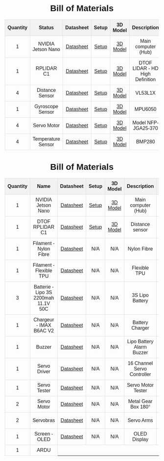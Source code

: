 <html>
  <body>
      <h1>Bill of Materials</h1>
      <table>
          <thead>
              <tr>
                  <th>Quantity</th>
                  <th>Status</th>
                  <th>Datasheet</th>
                  <th>Setup</th>
                  <th>3D Model</th>
                  <th>Description</th>
                  <th>Image</th>
              </tr>
          </thead>
          <tbody>
              <tr>
                  <td>1</td>
                  <td>NVIDIA Jetson Nano</td>
                  <td><a href="datasheet_link">Datasheet</a></td>
                  <td><a href="setup_link">Setup</a></td>
                  <td><a href="3d_model_link">3D Model</a></td>
                  <td>Main computer (Hub)</td>
                  <td><img src="https://developer.nvidia.com/blog/wp-content/uploads/2019/03/Jetson-Nano_3QTR-Front_Left-1920px.png" alt="JETSON NANO"></td>
              </tr>
          </tbody>
          <tbody>
              <tr>
                  <td>1</td>
                  <td>RPLIDAR C1</td>
                  <td><a href="datasheet_link">Datasheet</a></td>
                  <td><a href="setup_link">Setup</a></td>
                  <td><a href="3d_model_link">3D Model</a></td>
                  <td>DTOF LIDAR - HD High Definition</td>
                  <td><img src="https://d229kd5ey79jzj.cloudfront.net/3157/images/3157_1_M.png?20240815085137" alt="RPLICAR C1"></td>
              </tr>
          </tbody>
          <tbody>
              <tr>
                  <td>4</td>
                  <td>Distance Sensor</td>
                  <td><a href="datasheet_link">Datasheet</a></td>
                  <td><a href="setup_link">Setup</a></td>
                  <td><a href="3d_model_link">3D Model</a></td>
                  <td>VL53L1X</td>
                  <td><img src="https://holybro.com/cdn/shop/products/19004_1_1080x.jpg?v=1681882471" alt="sensor"></td>
              </tr>
          </tbody>
          <tbody>
              <tr>
                  <td>1</td>
                  <td>Gyroscope Sensor</td>
                  <td><a href="datasheet_link">Datasheet</a></td>
                  <td><a href="setup_link">Setup</a></td>
                  <td><a href="3d_model_link">3D Model</a></td>
                  <td>MPU6050</td>
                  <td><img src="https://microcell.ma/wp-content/uploads/2024/02/ori-module-6-dof-sen-mpu6050-31492.jpg" alt="gyroscope"></td>
              </tr>
          </tbody>
            <tbody>
              <tr>
                  <td>4</td>
                  <td>Servo Motor</td>
                  <td><a href="datasheet_link">Datasheet</a></td>
                  <td><a href="setup_link">Setup</a></td>
                  <td><a href="3d_model_link">3D Model</a></td>
                  <td>Model NFP-JGA25-370</td>
                  <td><img src="https://nfpshop.com/wp-content/uploads/2023/08/NFP-JGA25-370-EN-small-dc-gear-motors-with-encoder.jpg" alt="Motor"></td>
              </tr>
          </tbody>
          <tbody>
              <tr>
                  <td>4</td>
                  <td>Temperature Sensor</td>
                  <td><a href="datasheet_link">Datasheet</a></td>
                  <td><a href="setup_link">Setup</a></td>
                  <td><a href="3d_model_link">3D Model</a></td>
                  <td>BMP280</td>
                  <td><img src="https://a2itronic.ma/wp-content/uploads/2022/01/p_3_8_0_2_3802-BMP280-5V-I2CSPI-Module-capteur-de-pression-barometrique-et-de-temperature.jpg" alt="temperature"></td>
              </tr>
          </tbody>
      </table>
  </body>
</html>
<html lang="en">
<head>
    <meta charset="UTF-8">
    <meta name="viewport" content="width=device-width, initial-scale=1.0">
    <title>Bill of Materials</title>
    <style>
        body {
            font-family: Arial, sans-serif;
            margin: 20px;
        }
        h1 {
            text-align: center;
        }
        table {
            width: 100%;
            border-collapse: collapse;
            margin: 20px 0;
        }
        th, td {
            border: 1px solid #ddd;
            padding: 8px;
            text-align: center;
        }
        th {
            background-color: #f2f2f2;
        }
        img {
            max-width: 100px;
            height: auto;
        }
    </style>
</head>
<body>
    <h1>Bill of Materials</h1>
    <table>
        <thead>
            <tr>
                <th>Quantity</th>
                <th>Name</th>
                <th>Datasheet</th>
                <th>Setup</th>
                <th>3D Model</th>
                <th>Description</th>
                <th>Image</th>
            </tr>
        </thead>
        <tbody>
            <tr>
                <td>1</td>
                <td>NVIDIA Jetson Nano</td>
                <td><a href="https://developer.nvidia.com/embedded/dlc/jetson-nano-developer-kit">Datasheet</a></td>
                <td><a href="https://docs.nvidia.com/jetson/archives/r32.4/Jetson_Nano_Developer_Kit_Users_Guide.pdf">Setup</a></td>
                <td><a href="https://developer.nvidia.com/embedded/learn/jetson-nano-3d-models">3D Model</a></td>
                <td>Main computer (Hub)</td>
                <td><img src="https://developer.nvidia.com/blog/wp-content/uploads/2019/03/Jetson-Nano_3QTR-Front_Left-1920px.png" alt="JETSON NANO"></td>
            </tr>
            <tr>
                <td>1</td>
                <td>DTOF RPLIDAR C1</td>
                <td><a href="https://www.slamtec.com/en/SLAMTEC-RPLIDAR">Datasheet</a></td>
                <td><a href="https://github.com/Slamtec/RPLIDAR_SDK">Setup</a></td>
                <td><a href="https://github.com/Slamtec/RPLIDAR_SDK/tree/master/examples">3D Model</a></td>
                <td>Distance sensor</td>
                <td><img src="https://d229kd5ey79jzj.cloudfront.net/3157/images/3157_1_M.png?20240815085137" alt="RPLICAR C1"></td>
            </tr>
            <tr>
                <td>1</td>
                <td>Filament - Nylon Fibre</td>
                <td><a href="https://www.3dware.ma/produit/esun-fibre-de-carbone-haute-temperature-naturel-filament-1-75mm-1kg/">Datasheet</a></td>
                <td>N/A</td>
                <td>N/A</td>
                <td>Nylon Fibre</td>
                <td><img src="https://www.3dware.ma/image/cache/catalog/Filaments/Nylon/filament-nylon-carbone-1-75mm-1kg-300x300.png" alt="Nylon Filament"></td>
            </tr>
            <tr>
                <td>1</td>
                <td>Filament - Flexible TPU</td>
                <td><a href="https://www.3dware.ma/produit/filament-3d-fila-flexible-tpu-blanc-1-75mm-1kg/">Datasheet</a></td>
                <td>N/A</td>
                <td>N/A</td>
                <td>Flexible TPU</td>
                <td><img src="https://www.3dware.ma/image/cache/catalog/Filaments/TPU/filament-tpu-1-75mm-1kg-300x300.png" alt="TPU Filament"></td>
            </tr>
            <tr>
                <td>3</td>
                <td>Batterie - Lipo 3S 2200mah 11.1V 50C</td>
                <td><a href="https://shop4makers.com/produit/batterie-lipo-3s-2200mah-11-1v-50c-xt60/">Datasheet</a></td>
                <td>N/A</td>
                <td>N/A</td>
                <td>3S Lipo Battery</td>
                <td><img src="https://shop4makers.com/wp-content/uploads/2021/09/lipo-3s-battery.jpg" alt="Lipo Battery"></td>
            </tr>
            <tr>
                <td>1</td>
                <td>Chargeur - IMAX B6AC V2</td>
                <td><a href="https://shop4makers.com/produit/chargeur-imax-b6ac-v2/">Datasheet</a></td>
                <td>N/A</td>
                <td>N/A</td>
                <td>Battery Charger</td>
                <td><img src="https://shop4makers.com/wp-content/uploads/2021/09/imax-b6ac-v2.jpg" alt="Charger"></td>
            </tr>
            <tr>
                <td>1</td>
                <td>Buzzer</td>
                <td><a href="https://shop4makers.com/produit/buzzer-alarme-batterie-lipo/">Datasheet</a></td>
                <td>N/A</td>
                <td>N/A</td>
                <td>Lipo Battery Alarm Buzzer</td>
                <td><img src="https://shop4makers.com/wp-content/uploads/2021/09/buzzer.jpg" alt="Buzzer"></td>
            </tr>
            <tr>
                <td>1</td>
                <td>Servo Driver</td>
                <td><a href="https://shop4makers.com/produit/controleur-de-servomoteurs-pwm-16-canaux/">Datasheet</a></td>
                <td>N/A</td>
                <td>N/A</td>
                <td>16 Channel Servo Controller</td>
                <td><img src="https://shop4makers.com/wp-content/uploads/2021/09/servo-driver.jpg" alt="Servo Driver"></td>
            </tr>
            <tr>
                <td>1</td>
                <td>Servo Tester</td>
                <td><a href="https://shop4makers.com/produit/testeur-de-servomoteur-et-desc/">Datasheet</a></td>
                <td>N/A</td>
                <td>N/A</td>
                <td>Servo Motor Tester</td>
                <td><img src="https://shop4makers.com/wp-content/uploads/2021/09/servo-tester.jpg" alt="Servo Tester"></td>
            </tr>
            <tr>
                <td>2</td>
                <td>Servo Motor</td>
                <td><a href="https://shop4makers.com/produit/servomoteur-mg995-maroc/">Datasheet</a></td>
                <td>N/A</td>
                <td>N/A</td>
                <td>Metal Gear Box 180°</td>
                <td><img src="https://shop4makers.com/wp-content/uploads/2021/09/servo-motor.jpg" alt="Servo Motor"></td>
            </tr>
            <tr>
                <td>2</td>
                <td>Servobras</td>
                <td><a href="https://shop4makers.com/produit/servobras-aluminium-25-t-m3/">Datasheet</a></td>
                <td>N/A</td>
                <td>N/A</td>
                <td>Servo Arms</td>
                <td><img src="https://shop4makers.com/wp-content/uploads/2021/09/servo-arm.jpg" alt="Servo Arm"></td>
            </tr>
            <tr>
                <td>1</td>
                <td>Screen - OLED</td>
                <td><a href="https://shop4makers.com/produit/afficheur-oled-0-96-i2c/">Datasheet</a></td>
                <td>N/A</td>
                <td>N/A</td>
                <td>OLED Display</td>
                <td><img src="https://shop4makers.com/wp-content/uploads/2021/09/oled-screen.jpg" alt="OLED Screen"></td>
            </tr>
            <tr>
                <td>1</td>
                <td>ARDU
